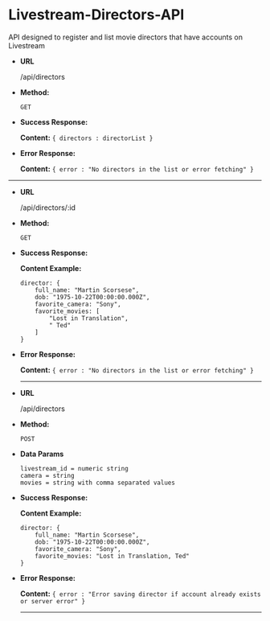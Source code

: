 Livestream-Directors-API
========================

  API designed to register and list movie directors that have accounts on Livestream

* **URL**

  /api/directors

* **Method:**

  `GET`

* **Success Response:**

    **Content:** `{ directors : directorList }`

* **Error Response:**

    **Content:** `{ error : "No directors in the list or error fetching" }`

---

* **URL**

  /api/directors/:id

* **Method:**

  `GET`

* **Success Response:**

    **Content Example:**
    ```
    director: {
        full_name: "Martin Scorsese",
        dob: "1975-10-22T00:00:00.000Z",
        favorite_camera: "Sony",
        favorite_movies: [
            "Lost in Translation",
            " Ted"
        ]
    }
    ```

* **Error Response:**

    **Content:** `{ error : "No directors in the list or error fetching" }`

    ---
* **URL**

  /api/directors

* **Method:**

  `POST`

* **Data Params**

    ```
    livestream_id = numeric string
    camera = string
    movies = string with comma separated values
    ```

* **Success Response:**

    **Content Example:**
    ```
    director: {
        full_name: "Martin Scorsese",
        dob: "1975-10-22T00:00:00.000Z",
        favorite_camera: "Sony",
        favorite_movies: "Lost in Translation, Ted"
    }
    ```

* **Error Response:**

    **Content:** `{ error : "Error saving director if account already exists or server error" }`

    ---
